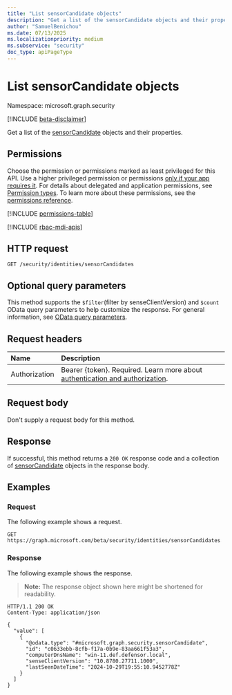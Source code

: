 ```yaml
---
title: "List sensorCandidate objects"
description: "Get a list of the sensorCandidate objects and their properties."
author: "SamuelBenichou"
ms.date: 07/13/2025
ms.localizationpriority: medium
ms.subservice: "security"
doc_type: apiPageType
---
```


# List sensorCandidate objects

Namespace: microsoft.graph.security

[!INCLUDE [beta-disclaimer](../../includes/beta-disclaimer.md)]

Get a list of the [sensorCandidate](../resources/security-sensorcandidate.md) objects and their properties.

## Permissions

Choose the permission or permissions marked as least privileged for this API. Use a higher privileged permission or permissions [only if your app requires it](/graph/permissions-overview#best-practices-for-using-microsoft-graph-permissions). For details about delegated and application permissions, see [Permission types](/graph/permissions-overview#permission-types). To learn more about these permissions, see the [permissions reference](/graph/permissions-reference).

<!-- {
  "blockType": "permissions",
  "name": "security-identitycontainer-list-sensorcandidates-permissions"
}
-->
[!INCLUDE [permissions-table](../includes/permissions/security-identitycontainer-list-sensorcandidates-permissions.md)]

[!INCLUDE [rbac-mdi-apis](../includes/rbac-for-apis/rbac-mdi-apis.md)]

## HTTP request

<!-- {
  "blockType": "ignored"
}
-->
``` http
GET /security/identities/sensorCandidates
```

## Optional query parameters

This method supports the `$filter`(filter by senseClientVersion) and `$count` OData query parameters to help customize the response. For general information, see [OData query parameters](/graph/query-parameters).

## Request headers

|Name|Description|
|:---|:---|
|Authorization|Bearer {token}. Required. Learn more about [authentication and authorization](/graph/auth/auth-concepts).|

## Request body

Don't supply a request body for this method.

## Response

If successful, this method returns a `200 OK` response code and a collection of [sensorCandidate](../resources/security-sensorcandidate.md) objects in the response body.

## Examples

### Request 

The following example shows a request.
<!-- {
  "blockType": "request",
  "name": "list_sensorcandidate"
}
-->
``` http
GET https://graph.microsoft.com/beta/security/identities/sensorCandidates
```

### Response

The following example shows the response.
>**Note:** The response object shown here might be shortened for readability.
<!-- {
  "blockType": "response",
  "truncated": true,
  "@odata.type": "microsoft.graph.security.sensorCandidate"
}
-->
``` http
HTTP/1.1 200 OK
Content-Type: application/json

{
  "value": [
    {
      "@odata.type": "#microsoft.graph.security.sensorCandidate",
      "id": "c0633ebb-8cfb-f17a-0b9e-83aa661f53a3",
      "computerDnsName": "win-11.def.defensor.local",
      "senseClientVersion": "10.8780.27711.1000",
      "lastSeenDateTime": "2024-10-29T19:55:10.9452778Z"
    }
  ]
}
```
